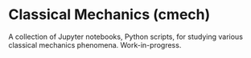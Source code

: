 # Classical Mechanics (cmech)

A collection of Jupyter notebooks, Python scripts, for studying various classical mechanics phenomena.
Work-in-progress.

